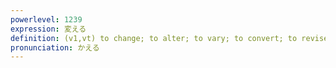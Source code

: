 ```yaml
---
powerlevel: 1239
expression: 変える
definition: (v1,vt) to change; to alter; to vary; to convert; to revise; to amend; to transform
pronunciation: かえる
---
```

